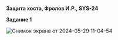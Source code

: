**Защита хоста, Фролов И.Р., SYS-24**

**Задание 1**

![Снимок экрана от 2024-05-29 11-04-54](https://github.com/beast86m/infobez2/assets/47268167/02996091-29a8-40d1-a165-ce503bf27706)
